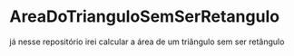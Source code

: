 # AreaDoTrianguloSemSerRetangulo
já nesse repositório irei calcular a área de um triângulo sem ser retângulo
